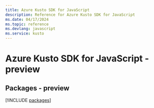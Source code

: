 ```yaml
---
title: Azure Kusto SDK for JavaScript
description: Reference for Azure Kusto SDK for JavaScript
ms.date: 04/17/2024
ms.topic: reference
ms.devlang: javascript
ms.service: kusto
---
```

# Azure Kusto SDK for JavaScript - preview
## Packages - preview
[!INCLUDE [packages](kusto-index.md)]